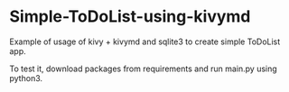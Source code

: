 # Simple-ToDoList-using-kivymd
Example of usage of kivy + kivymd and sqlite3 to create simple ToDoList app.

To test it, download packages from requirements and run main.py using python3.
